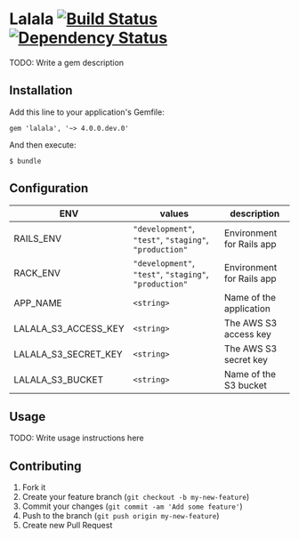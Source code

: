 # Lalala [![Build Status](https://secure.travis-ci.org/mrhenry/lalala-ng.png)](http://travis-ci.org/mrhenry/lalala-ng?branch=master) [![Dependency Status](https://gemnasium.com/mrhenry/lalala-ng.png)](https://gemnasium.com/mrhenry/lalala-ng)

TODO: Write a gem description

## Installation

Add this line to your application's Gemfile:

    gem 'lalala', '~> 4.0.0.dev.0'

And then execute:

    $ bundle

## Configuration

| ENV | values | description |
| ---- | ---- | ---- |
| RAILS_ENV | `"development"`, `"test"`, `"staging"`, `"production"` | Environment for Rails app |
| RACK_ENV  | `"development"`, `"test"`, `"staging"`, `"production"` | Environment for Rails app |
| APP_NAME | `<string>` | Name of the application |
| LALALA_S3_ACCESS_KEY | `<string>` | The AWS S3 access key |
| LALALA_S3_SECRET_KEY | `<string>` | The AWS S3 secret key |
| LALALA_S3_BUCKET | `<string>` | Name of the S3 bucket |

## Usage

TODO: Write usage instructions here

## Contributing

1. Fork it
2. Create your feature branch (`git checkout -b my-new-feature`)
3. Commit your changes (`git commit -am 'Add some feature'`)
4. Push to the branch (`git push origin my-new-feature`)
5. Create new Pull Request
